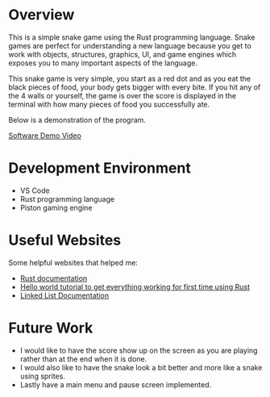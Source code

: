 # Overview

This is a simple snake game using the Rust programming language. Snake games are perfect for understanding a new language because you get to work with objects, structures, graphics, UI, and game engines which exposes you to many important aspects of the language.

This snake game is very simple, you start as a red dot and as you eat the black pieces of food, your body gets bigger with every bite. If you hit any of the 4 walls or yourself, the game is over the score is displayed in the terminal with how many pieces of food you successfully ate.

Below is a demonstration of the program.


[Software Demo Video](https://youtu.be/iAPsrSNbFvk)

# Development Environment

- VS Code
- Rust programming language
- Piston gaming engine

# Useful Websites

Some helpful websites that helped me:
* [Rust documentation](https://doc.rust-lang.org/book/ch14-03-cargo-workspaces.html)
* [Hello world tutorial to get everything working for first time using Rust](https://www.youtube.com/watch?v=DWcIZFGiKr0)
* [Linked List Documentation](https://docs.huihoo.com/rust/1.3.0/std/collections/linked_list/struct.LinkedList.html)

# Future Work

* I would like to have the score show up on the screen as you are playing rather than at the end when it is done.
* I would also like to have the snake look a bit better and more like a snake using sprites.
* Lastly have a main menu and pause screen implemented.